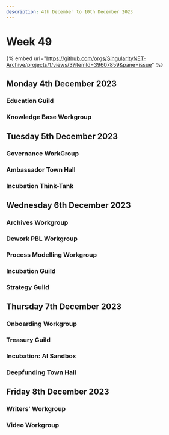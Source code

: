 ```yaml
---
description: 4th December to 10th December 2023
---
```


# Week 49

{% embed url="https://github.com/orgs/SingularityNET-Archive/projects/1/views/3?itemId=39607859&pane=issue" %}

## Monday 4th December 2023 <a href="#docs-internal-guid-7220a1c8-7fff-6dcf-6ff8-f8f1eaa6846b" id="docs-internal-guid-7220a1c8-7fff-6dcf-6ff8-f8f1eaa6846b"></a>

### Education Guild

### Knowledge Base Workgroup

## Tuesday 5th December 2023

### Governance WorkGroup

### Ambassador Town Hall

### Incubation Think-Tank

## Wednesday 6th December 2023

### Archives Workgroup

### Dework PBL Workgroup

### Process Modelling Workgroup

### Incubation Guild

### Strategy Guild

## Thursday 7th December 2023

### Onboarding Workgroup

### Treasury Guild

### Incubation: AI Sandbox

### Deepfunding Town Hall

## Friday 8th December 2023

### Writers' Workgroup

### Video Workgroup
